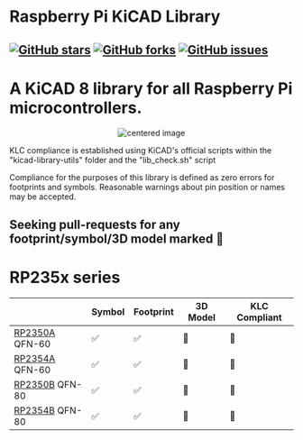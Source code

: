 # Raspberry Pi KiCAD Library

[![GitHub stars](https://img.shields.io/github/stars/hlord2000/rpi-lib-kicad)](https://github.com/hlord2000/rpi-lib-kicad/stargazers)
[![GitHub forks](https://img.shields.io/github/forks/hlord2000/rpi-lib-kicad)](https://github.com/hlord2000/rpi-lib-kicad/network)
[![GitHub issues](https://img.shields.io/github/issues/hlord2000/rpi-lib-kicad)](https://github.com/hlord2000/rpi-lib-kicad/issues)
---
# A KiCAD 8 library for all Raspberry Pi microcontrollers.

<p align="center">
  <img src="img/img.png" alt="centered image" />
</p>

KLC compliance is established using KiCAD's official scripts within the "kicad-library-utils" folder and the "lib_check.sh" script

Compliance for the purposes of this library is defined as zero errors for footprints and symbols. Reasonable warnings about pin position or names may be accepted.

## Seeking pull-requests for any footprint/symbol/3D model marked 🚧

 # RP235x series

|             | Symbol | Footprint | 3D Model | KLC Compliant |
|-------------|--------|-----------|----------|---------------|
| [RP2350A](https://www.raspberrypi.com/products/rp2350/) QFN-60 |✅|✅|🚧|🚧|
| [RP2354A](https://www.raspberrypi.com/products/rp2350/) QFN-60 |✅|✅|🚧|🚧|
| [RP2350B](https://www.raspberrypi.com/products/rp2350/) QFN-80 |✅|✅|🚧|🚧|
| [RP2354B](https://www.raspberrypi.com/products/rp2350/) QFN-80 |✅|✅|🚧|🚧|
